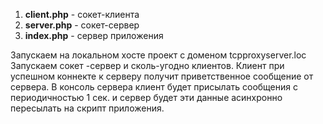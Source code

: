  1. **client.php** - сокет-клиента 
 2. **server.php** - сокет-сервер
 3. **index.php** - сервер приложения

Запускаем на локальном хосте проект с доменом tcpproxyserver.loc
Запускаем сокет -сервер и сколь-угодно клиентов.
Клиент при успешном коннекте к серверу получит приветственное сообщение от сервера.
В консоль сервера клиент будет присылать сообщения с периодичностью 1 сек. и сервер будет эти данные асинхронно пересылать на скрипт приложения.
